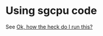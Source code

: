 # Using sgcpu code
See [Ok, how the heck do I run this?](https://github.com/segfaultdev/sgcpu#ok-how-the-heck-do-i-run-this)
